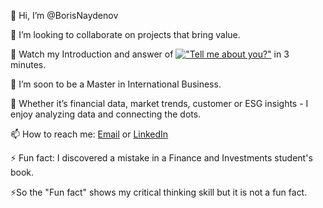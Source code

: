👋 Hi, I’m @BorisNaydenov 



 💞️ I’m looking to collaborate on projects that bring value. 
 
 👀 Watch my Introduction and answer of [!["Tell me about you?" ](https://img.youtube.com/vi/)](https://youtu.be/7InM7vaz7-o?si=I_QEhsLniF4UXDCE) in 3 minutes.

 
  
  🌱 I’m soon to be a Master in International Business. 
  
  
  🌱 Whether it’s financial data, market trends, customer or ESG insights - I enjoy analyzing data and connecting the dots.

 
 
📫 How to reach me: <a href="mailto:borissnaydenov@gmail.com">Email</a> or <a href="https://www.linkedin.com/in/boris-naydenov/">LinkedIn</a>
 
⚡ Fun fact: I discovered a mistake in a Finance and Investments student's book. 

⚡So the "Fun fact" shows my critical thinking skill but it is not a fun fact.


<!---
BorisNaydenov/BorisNaydenov is a ✨ special ✨ repository because its `README.md` (this file) appears on your GitHub profile.
You can click the Preview link to take a look at your changes.
--->
